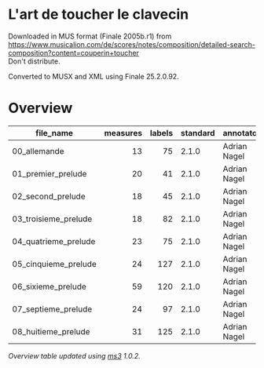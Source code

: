 # L'art de toucher le clavecin

Downloaded in MUS format (Finale 2005b.r1) from https://www.musicalion.com/de/scores/notes/composition/detailed-search-composition?content=couperin+toucher \
Don't distribute.

Converted to MUSX and XML using Finale 25.2.0.92.

# Overview
|     file_name      |measures|labels|standard| annotators |
|--------------------|-------:|-----:|--------|------------|
|00_allemande        |      13|    75|2.1.0   |Adrian Nagel|
|01_premier_prelude  |      20|    41|2.1.0   |Adrian Nagel|
|02_second_prelude   |      18|    45|2.1.0   |Adrian Nagel|
|03_troisieme_prelude|      18|    82|2.1.0   |Adrian Nagel|
|04_quatrieme_prelude|      23|    75|2.1.0   |Adrian Nagel|
|05_cinquieme_prelude|      24|   127|2.1.0   |Adrian Nagel|
|06_sixieme_prelude  |      59|   120|2.1.0   |Adrian Nagel|
|07_septieme_prelude |      24|    97|2.1.0   |Adrian Nagel|
|08_huitieme_prelude |      31|   125|2.1.0   |Adrian Nagel|


*Overview table updated using [ms3](https://johentsch.github.io/ms3/) 1.0.2.*

